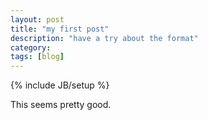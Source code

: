 ```yaml
---
layout: post
title: "my first post"
description: "have a try about the format"
category: 
tags: [blog]
---
```

{% include JB/setup %}


This seems pretty good.


